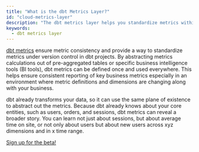```yaml
---
title: "What is the dbt Metrics Layer?"
id: "cloud-metrics-layer"
description: "The dbt metrics layer helps you standardize metrics within your organization."
keywords:
  - dbt metrics layer
---
```


[dbt metrics](/docs/building-a-dbt-project/metrics) ensure metric consistency and provide a way to standardize metrics under version control in dbt projects. By abstracting metrics calculations out of pre-aggregated tables or specific business intelligence tools (BI tools), dbt metrics can be defined once and used everywhere. This helps ensure consistent reporting of key business metrics especially in an environment where metric definitions and dimensions are changing along with your business.

dbt already transforms your data, so it can use the same plane of existence to abstract out the metrics. Because dbt already knows about your core entities, such as users, orders, and sessions, dbt metrics can reveal a broader story. You can learn not just about sessions, but about average time on site, or not only about users but about new users across xyz dimensions and in x time range.

[Sign up for the beta!](https://forms.gle/4hi8YQ4mQ35QvYCh7)
